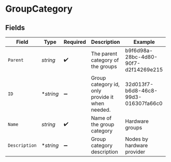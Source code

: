 # GroupCategory


## Fields

| Field                                           | Type                                            | Required                                        | Description                                     | Example                                         |
| ----------------------------------------------- | ----------------------------------------------- | ----------------------------------------------- | ----------------------------------------------- | ----------------------------------------------- |
| `Parent`                                        | *string*                                        | :heavy_check_mark:                              | The parent category of the groups               | b9f6d98a-28bc-4d80-90f7-d2f14269e215            |
| `ID`                                            | **string*                                       | :heavy_minus_sign:                              | Group category id, only provide it when needed. | 32d013f7-b6d8-46c8-99d3-016307fa66c0            |
| `Name`                                          | *string*                                        | :heavy_check_mark:                              | Name of the group category                      | Hardware groups                                 |
| `Description`                                   | **string*                                       | :heavy_minus_sign:                              | Group category description                      | Nodes by hardware provider                      |
